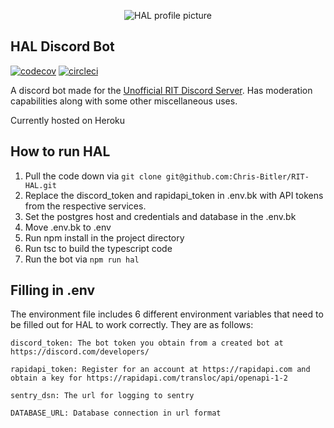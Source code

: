 <p align="center">
<img alt="HAL profile picture" src="https://cdn.discordapp.com/app-icons/643590178727919616/7a9a0505cdd4f951e34f392e6ef9eba1.png?size=512" />
</p>

## HAL Discord Bot 

[![codecov](https://codecov.io/gh/Chris-Bitler/RIT-HAL/branch/master/graph/badge.svg)](https://codecov.io/gh/Chris-Bitler/RIT-HAL)
[![circleci](https://circleci.com/gh/Chris-Bitler/RIT-HAL.svg?style=svg)](https://circleci.com/gh/Chris-Bitler/RIT-HAL)

A discord bot made for the [Unofficial RIT Discord Server](https://discord.gg/mGGxMHd). Has moderation capabilities along with some other miscellaneous uses.


Currently hosted on Heroku


## How to run HAL
1. Pull the code down via `git clone git@github.com:Chris-Bitler/RIT-HAL.git`
2. Replace the discord_token and rapidapi_token in .env.bk with API tokens from the respective services.
3. Set the postgres host and credentials and database in the .env.bk
4. Move .env.bk to .env
5. Run npm install in the project directory
6. Run tsc to build the typescript code
7. Run the bot via `npm run hal`

## Filling in .env
The environment file includes 6 different environment variables that need to be filled out for HAL to work correctly. They are as follows:
```
discord_token: The bot token you obtain from a created bot at https://discord.com/developers/

rapidapi_token: Register for an account at https://rapidapi.com and obtain a key for https://rapidapi.com/transloc/api/openapi-1-2

sentry_dsn: The url for logging to sentry

DATABASE_URL: Database connection in url format
```